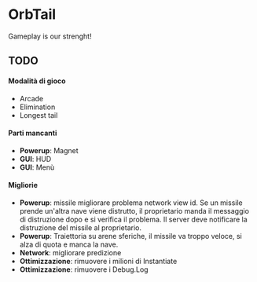 OrbTail
=======

Gameplay is our strenght!

<h2>TODO</h2>

<h4>Modalità di gioco</h4>
<ul>
  <li>Arcade</li>
  <li>Elimination</li>
  <li>Longest tail</li>
</ul>

<h4>Parti mancanti</h4>
<ul>
  <li><b>Powerup</b>: Magnet</li>
  <li><b>GUI</b>: HUD</li>
  <li><b>GUI</b>: Menù</li>
</ul>

<h4>Migliorie</h4>
<ul>
  <li><b>Powerup</b>: missile migliorare problema network view id. Se un missile prende un'altra nave viene distrutto, il proprietario manda il messaggio di distruzione dopo e si verifica il problema. Il server deve notificare la distruzione del missile al proprietario.</li>
  <li><b>Powerup</b>: Traiettoria su arene sferiche, il missile va troppo veloce, si alza di quota e manca la nave.</li>
  <li><b>Network</b>: migliorare predizione</li>
  <li><b>Ottimizzazione</b>: rimuovere i milioni di Instantiate</li>
  <li><b>Ottimizzazione</b>: rimuovere i Debug.Log</li>
</ul>
